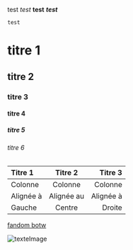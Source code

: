 test
*test*
**test**
_**test**_
```
test
```

# titre 1

## titre 2

### titre 3

#### titre 4

##### titre 5

###### titre 6

| Titre 1       |     Titre 2     |        Titre 3 |
| :------------ | :-------------: | -------------: |
| Colonne       |     Colonne     |        Colonne |
| Alignée à     |   Alignée au    |      Alignée à |
| Gauche        |     Centre      |         Droite |

[fandom botw](https://zeldabowild.fandom.com/fr/f)

![texteImage](https://www.google.com/url?sa=i&url=https%3A%2F%2Fwww.justinmind.com%2Fblog%2Fawesome-lorem-ipsum-alternatives%2F&psig=AOvVaw3xA6xvSxbwAl7Zs4EyEvXK&ust=1666098807594000&source=images&cd=vfe&ved=0CAoQjRxqFwoTCODh2O-r5_oCFQAAAAAdAAAAABAD)
